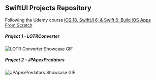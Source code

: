 ## SwiftUI Projects Repository
Following the Udemy course [iOS 18, SwiftUI 6, & Swift 6: Build iOS Apps From Scratch](https://www.udemy.com/course/ios-15-app-development-with-swiftui-3-and-swift-5/?couponCode=ST14MT150425G2)

##### Project 1 - LOTRConverter
![LOTR Converter Showcase GIF](https://media0.giphy.com/media/v1.Y2lkPTc5MGI3NjExeW01dXJtem9xb281ZHpvY3lqeWV2cnFvZXFxcWthbGh4ZTd1bWZmNCZlcD12MV9pbnRlcm5hbF9naWZfYnlfaWQmY3Q9Zw/0hMHlfytOF6GnxgHb7/giphy.gif)

##### Project 2 - JPApexPredators
![JPApexPredators Showcase GIF](https://media4.giphy.com/media/v1.Y2lkPTc5MGI3NjExbG5sMjc2YzFiYXdsOXQ0aGkwZGh1cDN2cHV2dnhjczBpZWZiNnF4YSZlcD12MV9pbnRlcm5hbF9naWZfYnlfaWQmY3Q9Zw/Pp3VmA4G8PUkrAircU/giphy.gif)